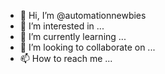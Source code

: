 - 👋 Hi, I’m @automationnewbies
- 👀 I’m interested in ...
- 🌱 I’m currently learning ...
- 💞️ I’m looking to collaborate on ...
- 📫 How to reach me ...

<!---
automationnewbies/automationnewbies is a ✨ special ✨ repository because its `README.md` (this file) appears on your GitHub profile.
You can click the Preview link to take a look at your changes.
--->
